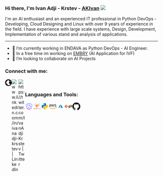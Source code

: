 ### Hi there, I'm Ivan Adji - Krstev - [AKIvan](https://akivan.com) <img src="https://media.giphy.com/media/hvRJCLFzcasrR4ia7z/giphy.gif" width="25px">

I'm an AI enthusiast and an experienced IT professional in Python DevOps - Developing, Cloud Designing and Linux with over 9 years of experience in the field. 
I have experience with large scale systems, Design, Development, Implementation of various stand and analysis of applications. 

---

- 🔭 I’m currently working in ENDAVA as Python DevOps - AI Engineer.
- 🌱 In a free time im working on [EMBRY](https://embryai.com) (AI Application for IVF)
- 👯 I’m looking to collaborate on AI Projects


### Connect with me:

[<img align="left" alt="akivan.com" width="22px" src="https://raw.githubusercontent.com/iconic/open-iconic/master/svg/globe.svg" />](https://akivan.com)
[<img align="left" alt="www.linkedin.com/in/ivanadji-krstev | LinkedIn" width="22px" src="https://cdn.jsdelivr.net/npm/simple-icons@v3/icons/linkedin.svg" />](https://linkedin.com/in/ivanadji-krstev)
[<img align="left" alt="https://twitter.com/IvanAdjiKrstev | Twitter" width="22px" src="https://cdn.jsdelivr.net/npm/simple-icons@v3/icons/twitter.svg" />](https://twitter.com/IvanAdjiKrstev)

<br />

### Languages and Tools:
[<img align="left" alt="AI" width="26px" src="https://raw.githubusercontent.com/AKIvan/AKIvan/master/icons/ai.png" />](AI)
[<img align="left" alt="Tensorflow" width="26px" src="https://raw.githubusercontent.com/github/explore/80688e429a7d4ef2fca1e82350fe8e3517d3494d/topics/tensorflow/tensorflow.png" />](Tensorflow)
[<img align="left" alt="Python" width="26px" src="https://raw.githubusercontent.com/AKIvan/AKIvan/master/icons/python.png" />](Python)
[<img align="left" alt="AWS" width="26px" src="https://raw.githubusercontent.com/AKIvan/AKIvan/master/icons/aws.png" />](AWS)
[<img align="left" alt="Azure" width="26px" src="https://raw.githubusercontent.com/github/explore/78df643247d429f6cc873026c0622819ad797942/topics/azure/azure.png" />](Azure)
[<img align="left" alt="Git" width="26px" src="https://raw.githubusercontent.com/github/explore/80688e429a7d4ef2fca1e82350fe8e3517d3494d/topics/git/git.png" />](git)
[<img align="left" alt="GitHub" width="26px" src="https://raw.githubusercontent.com/github/explore/78df643247d429f6cc873026c0622819ad797942/topics/github/github.png" />](GitHub)

<br />
<br />

